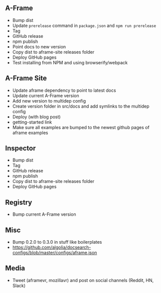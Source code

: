 ## A-Frame

- Bump dist
- Update `prerelease` command in `package.json` and `npm run prerelease`
- Tag
- GitHub release
- npm publish
- Point docs to new version
- Copy dist to aframe-site releases folder
- Deploy GitHub pages
- Test installing from NPM and using browserify/webpack

## A-Frame Site

- Update aframe dependency to point to latest docs
- Update current A-Frame version
- Add new version to multidep config
- Create version folder in src/docs and add symlinks to the multidep config
- Deploy (with blog post)
- getting-started link
- Make sure all examples are bumped to the newest github pages of aframe examples

## Inspector

- Bump dist
- Tag
- GitHub release
- npm publish
- Copy dist to aframe-site releases folder
- Deploy GitHub pages

## Registry

- Bump current A-Frame version

## Misc
- Bump 0.2.0 to 0.3.0 in stuff like boilerplates
- https://github.com/algolia/docsearch-configs/blob/master/configs/aframe.json

## Media
- Tweet (aframevr, mozillavr) and post on social channels (Reddit, HN, Slack)